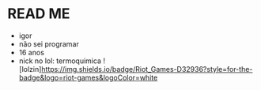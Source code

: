 # READ ME
-  igor
-  não sei programar
- 16 anos
- nick no lol: termoquimica
![lolzin]https://img.shields.io/badge/Riot_Games-D32936?style=for-the-badge&logo=riot-games&logoColor=white
